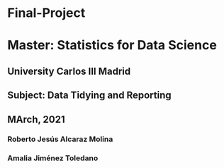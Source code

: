 # Final-Project

# Master: Statistics for Data Science
## University Carlos III Madrid
## Subject: Data Tidying and Reporting
## MArch, 2021
### Roberto Jesús Alcaraz Molina
### Amalia Jiménez Toledano